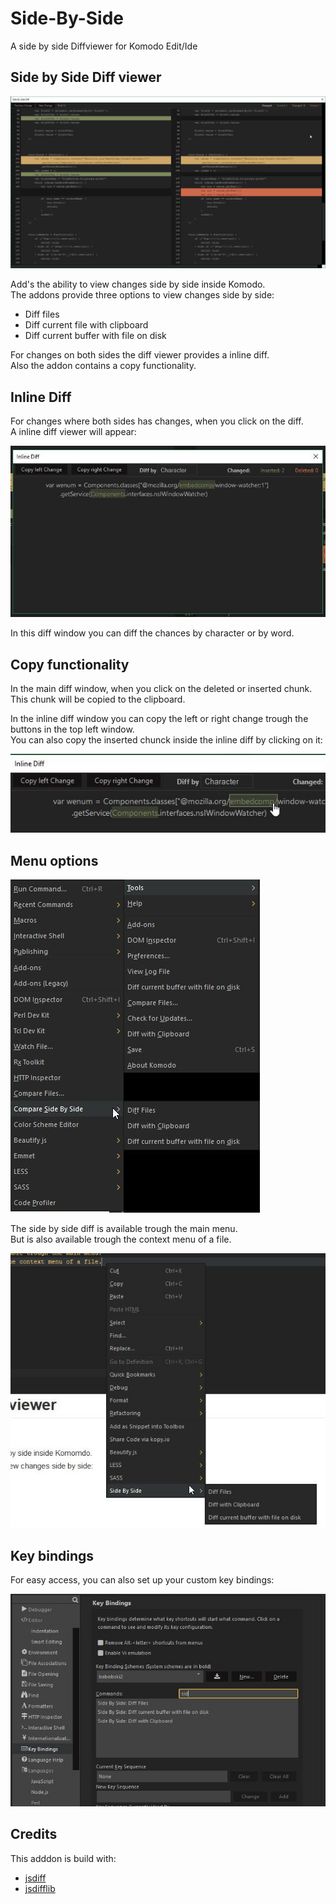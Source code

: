 # Side-By-Side

A side by side Diffviewer for Komodo Edit/Ide

## Side by Side Diff viewer
![diff viewer](screenshot01.jpg)

Add's the ability to view changes side by side inside Komodo.  
The addons provide three options to view changes side by side:  
 * Diff files
 * Diff current file with clipboard
 * Diff current buffer with file on disk  

For changes on both sides the diff viewer provides a inline diff.  
Also the addon contains a copy functionality.
 
## Inline Diff 
For changes where both sides has changes, when you click on the diff.   
A inline diff viewer will appear:

![Inline diff](screenshot05.jpg)

In this diff window you can diff the chances by character or by word.

## Copy functionality
In the main diff window, when you click on the deleted or inserted chunk.  
This chunk will be copied to the clipboard.

In the inline diff window you can copy the left or right change trough the buttons in the top left window.  
You can also copy the inserted chunck inside the inline diff by clicking on it:

![Inline copy](screenshot06.jpg)
 
## Menu options
![Menu options](screenshot02.jpg)

The side by side diff is available trough the main menu.  
But is also available trough the context menu of a file.

![Context menu](screenshot03.jpg)

## Key bindings
For easy access, you can also set up your custom key bindings:

![Key bindings](screenshot04.jpg)

## Credits
This adddon is build with:
 * [jsdiff](https://github.com/kpdecker/jsdiff)
 * [jsdifflib](https://github.com/cemerick/jsdifflib)
